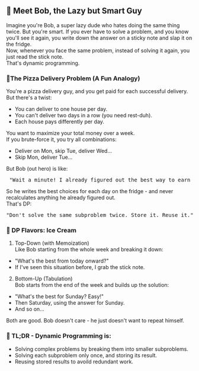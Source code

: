 ## 🧠 Meet Bob, the Lazy but Smart Guy
Imagine you're Bob, a super lazy dude who hates doing the same thing twice. But you're smart. If you ever have to solve a problem, and you know you'll see it again, you write down the answer on a sticky note and slap it on the fridge.<br>
Now, whenever you face the same problem, instead of solving it again, you just read the stick note.<br>
That's dynamic programming.

### 🍕The Pizza Delivery Problem (A Fun Analogy)
You're a pizza delivery guy, and you get paid for each successful delivery. But there's a twist:
- You can deliver to one house per day.
- You can't deliver two days in a row (you need rest-duh).
- Each house pays differently per day.

You want to maximize your total money over a week.<br>
If you brute-force it, you try all combinations:
- Deliver on Mon, skip Tue, deliver Wed...
- Skip Mon, deliver Tue...

But Bob (out hero) is like:
<pre> "Wait a minute! I already figured out the best way to earn money from Wednesday onwards last time! Why should I do that again? Let me reuse that answer." </pre>
So he writes the best choices for each day on the fridge - and never recalculates anything he already figured out.<br>
That's DP:
<pre>"Don't solve the same subproblem twice. Store it. Reuse it."</pre>

### 🧊 DP Flavors: Ice Cream
1. Top-Down (with Memoization)<br>
Like Bob starting from the whole week and breaking it down:
 -  "What's the best from today onward?"
 -  If I've seen this situation before, I grab the stick note.

 2. Bottom-Up (Tabulation)<br>
 Bob starts from the end of the week and builds up the solution:
 -  "What's the best for Sunday? Easy!"
 -  Then Saturday, using the answer for Sunday.
 -  And so on...

 Both are good. Bob doesn't care - he just doesn't want to repeat himself.

 ### 🤯 TL;DR - Dynamic Programming is:
 - Solving complex problems by breaking them into smaller subproblems.
 - Solving each subproblem only once, and storing its result.
 - Reusing stored results to avoild redundant work.